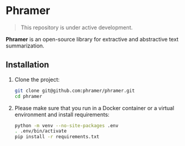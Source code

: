 # Phramer

> This repository is under active development.

**Phramer** is an open-source library for extractive and abstractive text summarization. 

## Installation

1. Clone the project:
    ```bash
    git clone git@github.com:phramer/phramer.git
    cd phramer
    ```

2. Please make sure that you run in a Docker container or a virtual environment and install requirements:
    ```bash
    python -m venv --no-site-packages .env
    . .env/bin/activate
    pip install -r requirements.txt
    ```

